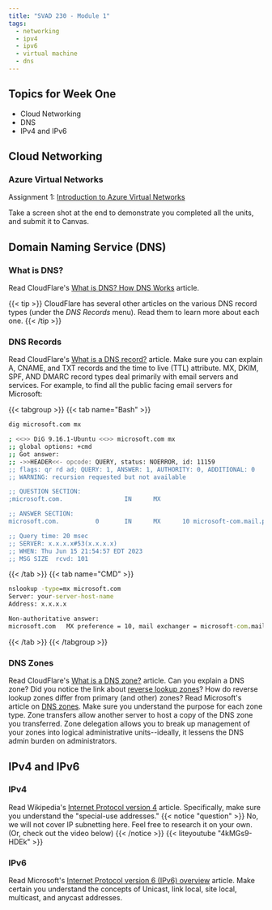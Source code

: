 ```yaml
---
title: "SVAD 230 - Module 1"
tags:
  - networking
  - ipv4
  - ipv6
  - virtual machine
  - dns
---
```


## Topics for Week One

- Cloud Networking
- DNS
- IPv4 and IPv6

## Cloud Networking

### Azure Virtual Networks

Assignment 1: [Introduction to Azure Virtual Networks](https://learn.microsoft.com/en-us/training/modules/introduction-to-azure-virtual-networks/)

Take a screen shot at the end to demonstrate you completed all the units, and submit it to Canvas.

## Domain Naming Service (DNS)

### What is DNS?

Read CloudFlare's [What is DNS? How DNS Works](https://www.cloudflare.com/learning/dns/what-is-dns/) article.

{{< tip >}}
CloudFlare has several other articles on the various DNS record types (under the *DNS Records* menu). Read them to learn more about each one.
{{< /tip >}}

### DNS Records

Read CloudFlare's [What is a DNS record?](https://www.cloudflare.com/learning/dns/what-is-dns/) article. Make sure you can explain A, CNAME, and TXT records and the time to live (TTL) attribute. MX, DKIM, SPF, AND DMARC record types deal primarily with email servers and services. For example, to find all the public facing email servers for Microsoft:

{{< tabgroup >}}
{{< tab name="Bash" >}}

```bash
dig microsoft.com mx

; <<>> DiG 9.16.1-Ubuntu <<>> microsoft.com mx
;; global options: +cmd
;; Got answer:
;; ->>HEADER<<- opcode: QUERY, status: NOERROR, id: 11159
;; flags: qr rd ad; QUERY: 1, ANSWER: 1, AUTHORITY: 0, ADDITIONAL: 0
;; WARNING: recursion requested but not available

;; QUESTION SECTION:
;microsoft.com.                 IN      MX

;; ANSWER SECTION:
microsoft.com.          0       IN      MX      10 microsoft-com.mail.protection.outlook.com.

;; Query time: 20 msec
;; SERVER: x.x.x.x#53(x.x.x.x)
;; WHEN: Thu Jun 15 21:54:57 EDT 2023
;; MSG SIZE  rcvd: 101
```

{{< /tab >}}
{{< tab name="CMD" >}}

```cmd
nslookup -type=mx microsoft.com
Server: your-server-host-name
Address: x.x.x.x

Non-authoritative answer:
microsoft.com   MX preference = 10, mail exchanger = microsoft-com.mail.protection.outlook.com
```

{{< /tab >}}
{{< /tabgroup >}}

### DNS Zones

Read CloudFlare's [What is a DNS zone?](https://www.cloudflare.com/learning/dns/glossary/dns-zone/) article. Can you explain a DNS zone? Did you notice the link about [reverse lookup zones](https://www.cloudflare.com/learning/dns/glossary/reverse-dns/)? How do reverse lookup zones differ from primary (and other) zones? Read Microsoft's article on [DNS zones](https://learn.microsoft.com/en-us/windows-server/networking/dns/zone-types). Make sure you understand the purpose for each zone type. Zone transfers allow another server to host a copy of the DNS zone you transferred. Zone delegation allows you to break up management of your zones into logical administrative units--ideally, it lessens the DNS admin burden on administrators.

## IPv4 and IPv6

### IPv4

Read Wikipedia's [Internet Protocol version 4](https://en.wikipedia.org/wiki/Internet_Protocol_version_4) article. Specifically, make sure you understand the "special-use addresses."
{{< notice "question" >}}
No, we will not cover IP subnetting here. Feel free to research it on your own. (Or, check out the video below)
{{< /notice >}}
{{< liteyoutube "4kMGs9-HDEk" >}}

### IPv6

Read Microsoft's [Internet Protocol version 6 (IPv6) overview](https://learn.microsoft.com/en-us/dotnet/fundamentals/networking/ipv6-overview) article. Make certain you understand the concepts of Unicast, link local, site local, multicast, and anycast addresses.

